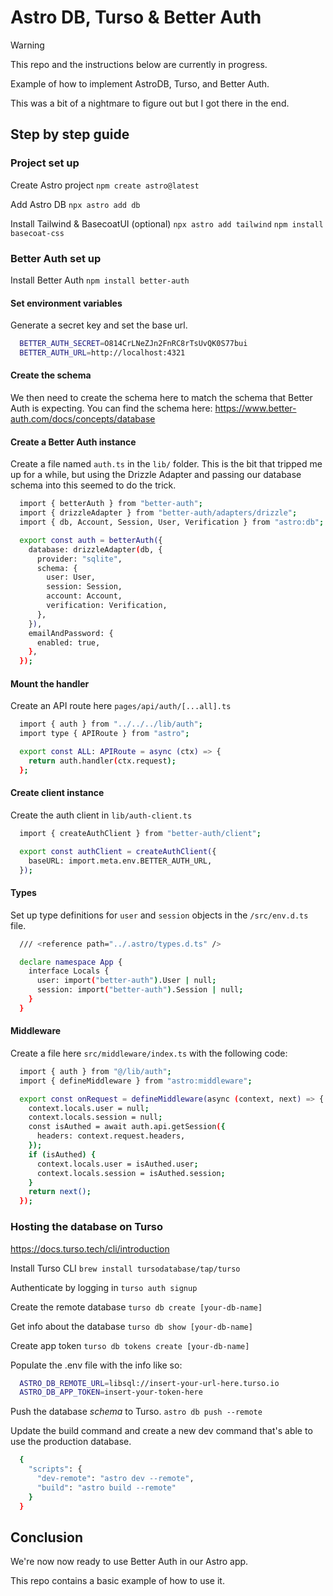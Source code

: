 # Astro DB, Turso & Better Auth

> [!WARNING]  
> This repo and the instructions below are currently in progress.

Example of how to implement AstroDB, Turso, and Better Auth.

This was a bit of a nightmare to figure out but I got there in the end.

## Step by step guide

### Project set up

Create Astro project
`npm create astro@latest`

Add Astro DB
`npx astro add db`

Install Tailwind & BasecoatUI (optional)
`npx astro add tailwind`
`npm install basecoat-css`

### Better Auth set up

Install Better Auth
`npm install better-auth`

#### Set environment variables

Generate a secret key and set the base url.

```sh
  BETTER_AUTH_SECRET=O814CrLNeZJn2FnRC8rTsUvQK0S77bui
  BETTER_AUTH_URL=http://localhost:4321
```

#### Create the schema

We then need to create the schema here to match the schema that Better Auth is expecting. You can find the schema here: https://www.better-auth.com/docs/concepts/database

#### Create a Better Auth instance

Create a file named `auth.ts` in the `lib/` folder. This is the bit that tripped me up for a while, but using the Drizzle Adapter and passing our database schema into this seemed to do the trick.

```sh
  import { betterAuth } from "better-auth";
  import { drizzleAdapter } from "better-auth/adapters/drizzle";
  import { db, Account, Session, User, Verification } from "astro:db";

  export const auth = betterAuth({
    database: drizzleAdapter(db, {
      provider: "sqlite",
      schema: {
        user: User,
        session: Session,
        account: Account,
        verification: Verification,
      },
    }),
    emailAndPassword: {
      enabled: true,
    },
  });
```

#### Mount the handler

Create an API route here `pages/api/auth/[...all].ts`

```sh
  import { auth } from "../../../lib/auth";
  import type { APIRoute } from "astro";

  export const ALL: APIRoute = async (ctx) => {
    return auth.handler(ctx.request);
  };
```

#### Create client instance

Create the auth client in `lib/auth-client.ts`

```sh
  import { createAuthClient } from "better-auth/client";

  export const authClient = createAuthClient({
    baseURL: import.meta.env.BETTER_AUTH_URL,
  });
```

#### Types

Set up type definitions for `user` and `session` objects in the `/src/env.d.ts` file.

```sh
  /// <reference path="../.astro/types.d.ts" />

  declare namespace App {
    interface Locals {
      user: import("better-auth").User | null;
      session: import("better-auth").Session | null;
    }
  }
```

#### Middleware

Create a file here `src/middleware/index.ts` with the following code:

```sh
  import { auth } from "@/lib/auth";
  import { defineMiddleware } from "astro:middleware";

  export const onRequest = defineMiddleware(async (context, next) => {
    context.locals.user = null;
    context.locals.session = null;
    const isAuthed = await auth.api.getSession({
      headers: context.request.headers,
    });
    if (isAuthed) {
      context.locals.user = isAuthed.user;
      context.locals.session = isAuthed.session;
    }
    return next();
  });
```

### Hosting the database on Turso

https://docs.turso.tech/cli/introduction

Install Turso CLI
`brew install tursodatabase/tap/turso`

Authenticate by logging in
`turso auth signup`

Create the remote database
`turso db create [your-db-name]`

Get info about the database
`turso db show [your-db-name]`

Create app token
`turso db tokens create [your-db-name]`

Populate the .env file with the info like so:

```sh
  ASTRO_DB_REMOTE_URL=libsql://insert-your-url-here.turso.io
  ASTRO_DB_APP_TOKEN=insert-your-token-here
```

Push the database _schema_ to Turso.
`astro db push --remote`

Update the build command and create a new dev command that's able to use the production database.

```sh
  {
    "scripts": {
      "dev-remote": "astro dev --remote",
      "build": "astro build --remote"
    }
  }
```

## Conclusion

We're now now ready to use Better Auth in our Astro app.

This repo contains a basic example of how to use it.
